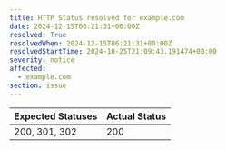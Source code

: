 ```yaml
---
title: HTTP Status resolved for example.com
date: 2024-12-15T06:21:31+00:00Z
resolved: True
resolvedWhen: 2024-12-15T06:21:31+00:00Z
resolvedStartTime: 2024-10-25T21:09:43.191474+00:00
severity: notice
affected:
  - example.com
section: issue
---
```


| Expected Statuses | Actual Status  |
|-------------------|----------------|
| 200, 301, 302 | 200 |
